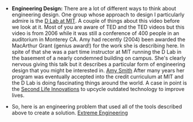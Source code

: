 * **Engineering Design:** There are a lot of different ways to think about engineering design. One group whose approach to design I particularly admire is the [D Lab at MIT](https://d-lab.mit.edu/). A couple of things about this video before we look at it. Most of you are aware of TED and the TED videos but this video is from 2006 while it was still a conference of 400 people in an auditorium in Monterey CA. Amy had recently (2004) been awarded the MacArthur Grant (genius award!) for the work she is describing here. In spite of that she was a part time instructor at MIT running the D Lab in the basement of a nearly condemned building on campus. She's clearly nervous giving this talk but it describes a particular form of engineering design that you might be interested in. [Amy Smith](https://www.ted.com/talks/amy_smith_simple_designs_to_save_a_life?subtitle=en) After many years her program was eventually accepted into the credit curriculum at MIT and the D Lab is doing fascinating things around the world. A case in point is the [Second Life Innovations](https://d-lab.mit.edu/innovation-practice/design-second-life-innovations) to upcycle outdated technology to improve lives. 

* So, here is an engineering problem that used all of the tools described above to create a solution. [Extreme Engineering](https://hackaday.com/2024/12/04/rolling-your-own-ball-screws/)
